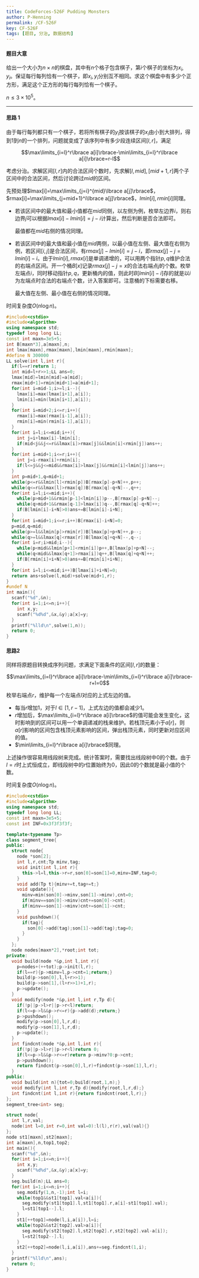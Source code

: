 ```yaml
---
title: CodeForces-526F Pudding Monsters
author: P-Henning
permalink: /CF-526F
key: CF-526F
tags: [题目, 分治, 数据结构]
---
```


#### 题目大意

给出一个大小为$n\times n$的棋盘，其中有$n$个格子包含棋子，第$i$个棋子的坐标为$x_i,y_i$。保证每行每列恰有一个棋子，即$x_i,y_i$分别互不相同。求这个棋盘中有多少个正方形，满足这个正方形的每行每列恰有一个棋子。

$n\leqslant 3\times 10^5$。

<!--more-->

---

#### 思路 1

由于每行每列都只有一个棋子，若将所有棋子的$y_i$按该棋子的$x_i$由小到大排列，得到$1$到$n$的一个排列，问题就变成了该序列中有多少段连续区间$[l,r]$，满足

$$\max\limits_{i=l}^r\lbrace a[i]\rbrace-\min\limits_{i=l}^r\lbrace a[i]\rbrace=r-l$$

考虑分治。求解区间$[l,r]$内的合法区间个数时，先求解$[l,mid],[mid+1,r]$两个子区间中的合法区间，然后讨论跨过$mid$的区间。

先预处理$lmax[i]=\max\limits_{j=i}^{mid}\lbrace a[j]\rbrace$，$rmax[i]=\max\limits_{j=mid+1}^i\lbrace a[j]\rbrace$，$lmin[i],rmin[i]$同理。

- 若该区间中的最大值和最小值都在$mid$同侧，以左侧为例，枚举左边界$i$，则右边界$j$可以根据$lmax[i]-lmin[i]=j-i$计算出，然后判断是否合法即可。
  
  最值都在$mid$右侧的情况同理。

- 若该区间中的最大值和最小值在$mid$两侧，以最小值在左侧、最大值在右侧为例，若区间$[i,j]$是合法区间，有$rmax[j]-lmin[i]=j-i$，即$rmax[j]-j=lmin[i]-i$。由于$lmin[i],rmax[i]$是单调递增的，可以用两个指针$p,q$维护合法的右端点区间。开一个桶$B[x]$记录$rmax[j]-j=x$的合法右端点$j$的个数。枚举左端点$i$，同时移动指针$p,q$，更新桶内的值，则此时$B[lmin[i]-i]$存的就是以$i$为左端点时合法的右端点个数，计入答案即可。注意桶的下标需要右移。
  
  最大值在左侧、最小值在右侧的情况同理。

时间复杂度$O(n\log n)$。

```cpp
#include<cstdio>
#include<algorithm>
using namespace std;
typedef long long LL;
const int maxn=3e5+5;
int B[maxn*3],a[maxn],n;
int lmax[maxn],rmax[maxn],lmin[maxn],rmin[maxn];
#define N 300000
LL solve(int l,int r){
  if(l==r)return 1;
  int mid=l+r>>1;LL ans=0;
  lmax[mid]=lmin[mid]=a[mid];
  rmax[mid+1]=rmin[mid+1]=a[mid+1];
  for(int i=mid-1;i>=l;i--){
    lmax[i]=max(lmax[i+1],a[i]);
    lmin[i]=min(lmin[i+1],a[i]);
  }
  for(int i=mid+2;i<=r;i++){
    rmax[i]=max(rmax[i-1],a[i]);
    rmin[i]=min(rmin[i-1],a[i]);
  }
  for(int i=l;i<=mid;i++){
    int j=i+lmax[i]-lmin[i];
    if(mid<j&&j<=r&&lmax[i]>rmax[j]&&lmin[i]<rmin[j])ans++;
  }
  for(int i=mid+1;i<=r;i++){
    int j=i-rmax[i]+rmin[i];
    if(l<=j&&j<=mid&&rmax[i]>lmax[j]&&rmin[i]<lmin[j])ans++;
  }
  int p=mid+1,q=mid+1;
  while(p<=r&&lmin[l]<rmin[p])B[rmax[p]-p+N]++,p++;
  while(q<=r&&lmax[l]>rmax[q])B[rmax[q]-q+N]--,q++;
  for(int i=l;i<=mid;i++){
    while(p>mid+1&&rmin[p-1]<lmin[i])p--,B[rmax[p]-p+N]--;
    while(q>mid+1&&rmax[q-1]>lmax[i])q--,B[rmax[q]-q+N]++;
    if(B[lmin[i]-i+N]>0)ans+=B[lmin[i]-i+N];
  }
  for(int i=mid+1;i<=r;i++)B[rmax[i]-i+N]=0;
  p=mid,q=mid;
  while(p>=l&&lmin[p]>rmin[r])B[lmax[p]+p+N]++,p--;
  while(q>=l&&lmax[q]<rmax[r])B[lmax[q]+q+N]--,q--;
  for(int i=r;i>mid;i--){
    while(p<mid&&lmin[p+1]<rmin[i])p++,B[lmax[p]+p+N]--;
    while(q<mid&&lmax[q+1]>rmax[i])q++,B[lmax[q]+q+N]++;
    if(B[rmin[i]+i+N]>0)ans+=B[rmin[i]+i+N];
  }
  for(int i=l;i<=mid;i++)B[lmax[i]+i+N]=0;
  return ans+solve(l,mid)+solve(mid+1,r);
}
#undef N
int main(){
  scanf("%d",&n);
  for(int i=1;i<=n;i++){
    int x,y;
    scanf("%d%d",&x,&y);a[x]=y;
  }
  printf("%lld\n",solve(1,n));
  return 0;
}
```

#### 思路2

同样将原题目转换成序列问题，求满足下面条件的区间$[l,r]$的数量：

$$\max\limits_{i=l}^r\lbrace a[i]\rbrace-\min\limits_{i=l}^r\lbrace a[i]\rbrace-r+l=0$$

枚举右端点$r$，维护每一个左端点$l$对应的上式左边的值。

- 每当$r$增加$1$，对于$l\in[1,r-1]$，上式左边的值都会减少$1$。
- $r$增加后，$\max\limits_{i=l}^r\lbrace a[i]\rbrace$的值可能会发生变化，这时影响到的区间可以用一个单调递减的栈来维护。若栈顶元素小于$a[r]$，则$a[r]$影响的区间包含栈顶元素影响的区间，弹出栈顶元素，同时更新对应区间的值。
- $\min\limits_{i=l}^r\lbrace a[i]\rbrace$同理。

上述操作很容易用线段树来完成。统计答案时，需要找出线段树中$0$的个数。由于$l=r$时上式恒成立，即线段树中的$r$位置始终为$0$，因此$0$的个数就是最小值的个数。

时间复杂度$O(n\log n)$。

```cpp
#include<cstdio>
#include<algorithm>
using namespace std;
typedef long long LL;
const int maxn=3e5+5;
const int INF=0x3f3f3f3f;

template<typename Tp>
class segment_tree{
public:
  struct node{
    node *son[2];
    int l,r,cnt;Tp minv,tag;
    void init(int l,int r){
      this->l=l,this->r=r,son[0]=son[1]=0,minv=INF,tag=0;
    }
    void add(Tp t){minv+=t,tag+=t;}
    void update(){
      minv=min(son[0]->minv,son[1]->minv),cnt=0;
      if(minv==son[0]->minv)cnt+=son[0]->cnt;
      if(minv==son[1]->minv)cnt+=son[1]->cnt;
    }
    void pushdown(){
      if(tag){
        son[0]->add(tag);son[1]->add(tag);tag=0;
      }
    }
  };
  node nodes[maxn*2],*root;int tot;
private:
  void build(node *&p,int l,int r){
    p=nodes+(++tot);p->init(l,r);
    if(l==r){p->minv=l,p->cnt=1;return;}
    build(p->son[0],l,l+r>>1);
    build(p->son[1],(l+r>>1)+1,r);
    p->update();
  }
  void modify(node *&p,int l,int r,Tp d){
    if(!p||p->l>r||p->r<l)return;
    if(l<=p->l&&p->r<=r){p->add(d);return;}
    p->pushdown();
    modify(p->son[0],l,r,d);
    modify(p->son[1],l,r,d);
    p->update();
  }
  int findcnt(node *&p,int l,int r){
    if(!p||p->l>r||p->r<l)return 0;
    if(l<=p->l&&p->r<=r)return p->minv?0:p->cnt;
    p->pushdown();
    return findcnt(p->son[0],l,r)+findcnt(p->son[1],l,r);
  }
public:
  void build(int n){tot=0;build(root,1,n);}
  void modify(int l,int r,Tp d){modify(root,l,r,d);}
  int findcnt(int l,int r){return findcnt(root,l,r);}
};
segment_tree<int> seg;

struct node{
  int l,r,val;
  node(int l=0,int r=0,int val=0):l(l),r(r),val(val){}
};
node st1[maxn],st2[maxn];
int a[maxn],n,top1,top2;
int main(){
  scanf("%d",&n);
  for(int i=1;i<=n;i++){
    int x,y;
    scanf("%d%d",&x,&y);a[x]=y;
  }
  seg.build(n);LL ans=0;
  for(int i=1;i<=n;i++){
    seg.modify(1,n,-1);int l=i;
    while(top1&&st1[top1].val<a[i]){
      seg.modify(st1[top1].l,st1[top1].r,a[i]-st1[top1].val);
      l=st1[top1--].l;
    }
    st1[++top1]=node(l,i,a[i]),l=i;
    while(top2&&st2[top2].val>a[i]){
      seg.modify(st2[top2].l,st2[top2].r,st2[top2].val-a[i]);
      l=st2[top2--].l;
    }
    st2[++top2]=node(l,i,a[i]),ans+=seg.findcnt(1,i);
  }
  printf("%lld\n",ans);
  return 0;
}
```
